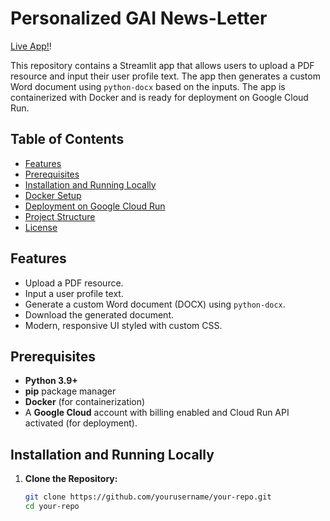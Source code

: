 # Personalized GAI News-Letter

[Live App!](https://gai-personalize-news-letter-896897809220.us-central1.run.app/)!

This repository contains a Streamlit app that allows users to upload a PDF resource and input their user profile text. The app then generates a custom Word document using `python-docx` based on the inputs. The app is containerized with Docker and is ready for deployment on Google Cloud Run.

## Table of Contents

- [Features](#features)
- [Prerequisites](#prerequisites)
- [Installation and Running Locally](#installation-and-running-locally)
- [Docker Setup](#docker-setup)
- [Deployment on Google Cloud Run](#deployment-on-google-cloud-run)
- [Project Structure](#project-structure)
- [License](#license)

## Features

- Upload a PDF resource.
- Input a user profile text.
- Generate a custom Word document (DOCX) using `python-docx`.
- Download the generated document.
- Modern, responsive UI styled with custom CSS.

## Prerequisites

- **Python 3.9+**  
- **pip** package manager  
- **Docker** (for containerization)
- A **Google Cloud** account with billing enabled and Cloud Run API activated (for deployment).

## Installation and Running Locally

1. **Clone the Repository:**

   ```bash
   git clone https://github.com/yourusername/your-repo.git
   cd your-repo
